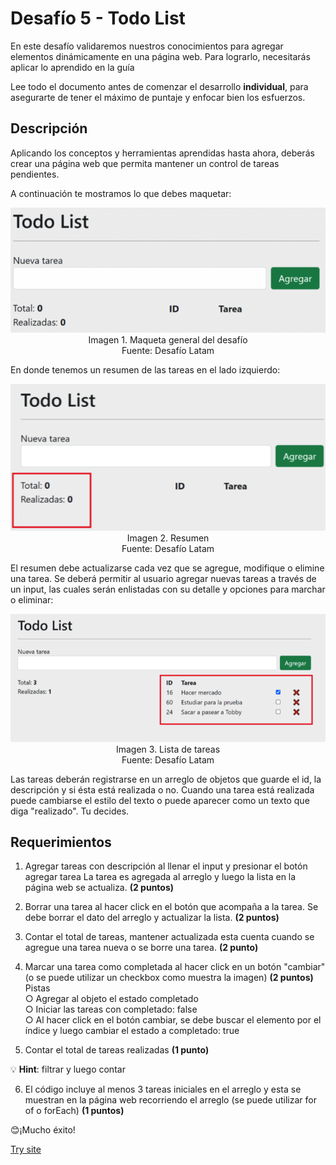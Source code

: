 # Desafío 5 - Todo List
En este desafío validaremos nuestros conocimientos para agregar elementos dinámicamente en una página web. Para lograrlo, necesitarás aplicar lo aprendido en la guía

Lee todo el documento antes de comenzar el desarrollo __individual__, para asegurarte de tener el máximo de puntaje y enfocar bien los esfuerzos.

## Descripción

Aplicando los conceptos y herramientas aprendidas hasta ahora, deberás crear una página web que permita mantener un control de tareas pendientes.

A continuación te mostramos lo que debes maquetar:

<p align="center">
  <img src="https://github.com/Felipe-M-dev/JS-Challenge-05/blob/main/01.png?raw=true?raw=true" alt="Imagen 01"><br>
Imagen 1. Maqueta general del desafío<br>
Fuente: Desafío Latam
</p>

En donde tenemos un resumen de las tareas en el lado izquierdo:

<p align="center">
  <img src="https://github.com/Felipe-M-dev/JS-Challenge-05/blob/main/02.png?raw=true?raw=true" alt="Imagen 02"><br>
Imagen 2. Resumen<br>
Fuente: Desafío Latam
</p>

El resumen debe actualizarse cada vez que se agregue, modifique o elimine una tarea. Se deberá permitir al usuario agregar nuevas tareas a través de un input, las cuales serán enlistadas con su detalle y opciones para marchar o eliminar:

<p align="center">
  <img src="https://github.com/Felipe-M-dev/JS-Challenge-05/blob/main/03.png?raw=true?raw=true" alt="Imagen 03"><br>
Imagen 3. Lista de tareas<br>
Fuente: Desafío Latam
</p>

Las tareas deberán registrarse en un arreglo de objetos que guarde el id, la descripción y si ésta está realizada o no. Cuando una tarea está realizada puede cambiarse el estilo del texto o puede aparecer como un texto que diga "realizado". Tu decides.

## Requerimientos

1. Agregar tareas con descripción al llenar el input y presionar el botón agregar tarea La tarea es agregada al arreglo y luego la lista en la página web se actualiza. __(2 puntos)__

2. Borrar una tarea al hacer click en el botón que acompaña a la tarea. Se debe borrar el dato del arreglo y actualizar la lista. __(2 puntos)__

3. Contar el total de tareas, mantener actualizada esta cuenta cuando se agregue una tarea nueva o se borre una tarea. __(2 punto)__

4. Marcar una tarea como completada al hacer click en un botón "cambiar" (o se puede utilizar un checkbox como muestra la imagen) __(2 puntos)__<br>
Pistas<br>
○ Agregar al objeto el estado completado<br>
○ Iniciar las tareas con completado: false<br>
○ Al hacer click en el botón cambiar, se debe buscar el elemento por el índice y luego cambiar el estado a completado: true

5. Contar el total de tareas realizadas __(1 punto)__

💡 __Hint__: filtrar y luego contar

6. El código incluye al menos 3 tareas iniciales en el arreglo y esta se muestran en la página web recorriendo el arreglo (se puede utilizar for of o forEach) __(1 puntos)__

😊¡Mucho éxito!

[Try site](https://felipe-m-dev.github.io/JS-Challenge-05/)
